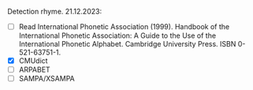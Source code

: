 Detection rhyme.
21.12.2023:
- [ ] Read International Phonetic Association (1999). Handbook of the International Phonetic Association: A Guide to the Use of the International Phonetic Alphabet. Cambridge University Press. ISBN 0-521-63751-1.
- [x] CMUdict
- [ ] ARPABET
- [ ] SAMPA/XSAMPA

